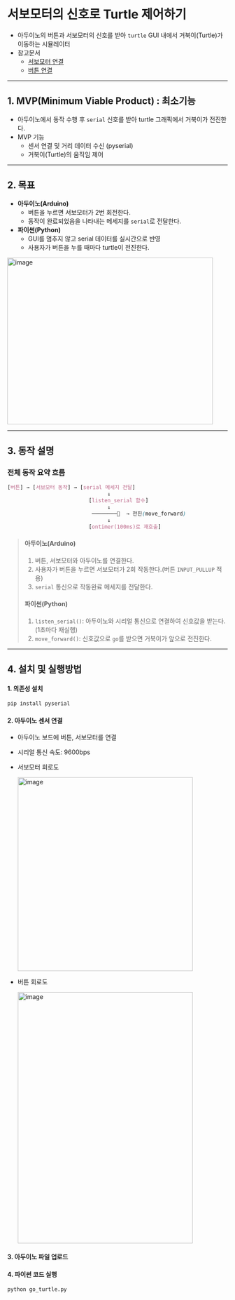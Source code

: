 # 서보모터의 신호로 Turtle 제어하기
- 아두이노의 버튼과 서보모터의 신호를 받아 `turtle` GUI 내에서 거북이(Turtle)가 이동하는 시뮬레이터
- 참고문서
  - [서보모터 연결](https://docs.arduino.cc/learn/electronics/servo-motors/)
  - [버튼 연결](https://docs.arduino.cc/built-in-examples/digital/Button/)

---

## 1. MVP(Minimum Viable Product) : 최소기능
- 아두이노에서 동작 수행 후 `serial` 신호를 받아 turtle 그래픽에서 거북이가 전진한다.
- MVP 기능
  - 센서 연결 및 거리 데이터 수신 (pyserial)
  - 거북이(Turtle)의 움직임 제어

---

## 2. 목표

- **아두이노(Arduino)**
  - 버튼을 누르면 서보모터가 2번 회전한다.
  - 동작이 완료되었음을 나타내는 메세지를 `serial`로 전달한다.
- **파이썬(Python)**
  - GUI를 멈추지 않고 serial 데이터를 실시간으로 반영
  - 사용자가 버튼을 누를 때마다 turtle이 전진한다.

<img width="470" height="380" alt="image" src="https://github.com/user-attachments/assets/f3b95285-c419-43e0-b670-9e62dfada079" />


---
## 3. 동작 설명

### 전체 동작 요약 흐름
```css
[버튼] → [서보모터 동작] → [serial 메세지 전달] 
                                ↓
                          [listen_serial 함수]
                                ↓
                           ────────🐢  → 전진(move_forward)
                                ↓
                          [ontimer(100ms)로 재호출]

```

>
> #### 아두이노(Arduino)
> 1) 버튼, 서보모터와 아두이노를 연결한다.
> 2) 사용자가 버튼을 누르면 서보모터가 2회 작동한다.(버튼 `INPUT_PULLUP` 적용)
> 3) `serial` 통신으로 작동완료 메세지를 전달한다.
> #### 파이썬(Python)
> 1) `listen_serial()`: 아두이노와 시리얼 통신으로 연결하여 신호값을 받는다. (1초마다 재실행)
> 2) `move_forward()`: 신호값으로 `go`를 받으면 거북이가 앞으로 전진한다.

---

## 4. 설치 및 실행방법

#### 1. 의존성 설치
```bash
pip install pyserial
```

#### 2. 아두이노 센서 연결
- 아두이노 보드에 버튼, 서보모터를 연결
- 시리얼 통신 속도: 9600bps
- 서보모터 회로도

  <img width="400" height="442" alt="image" src="https://github.com/user-attachments/assets/57e596a4-ff58-4ef0-b5a3-d19526fa6222" />
- 버튼 회로도

  <img width="400" height="573" alt="image" src="https://github.com/user-attachments/assets/65938f35-5e9b-4cfb-9ad4-ea30d6cc170e" />


#### 3. 아두이노 파일 업로드
#### 4. 파이썬 코드 실행
```bash
python go_turtle.py
```
